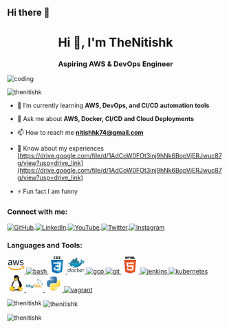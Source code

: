 ## Hi there 👋


<h1 align="center">Hi 👋, I'm TheNitishk</h1>
<h3 align="center">Aspiring AWS & DevOps Engineer</h3>
<img align="right=" alt="coding" width="400" src="https://user-images.githubusercontent.com/74038190/212748842-9fcbad5b-6173-4175-8a61-521f3dbb7514.gif"/>

<p align="left"> <img src="https://komarev.com/ghpvc/?username=thenitishk&label=Profile%20views&color=0e75b6&style=flat" alt="thenitishk" /> </p>

- 🌱 I’m currently learning **AWS, DevOps, and CI/CD automation tools**

- 💬 Ask me about **AWS, Docker, CI/CD and Cloud Deployments**

- 📫 How to reach me **nitishhk74@gmail.com**

- 📄 Know about my experiences [https://drive.google.com/file/d/1AdCoW0FOt3inj9hNk6BopVjERJwuc87g/view?usp=drive_link](https://drive.google.com/file/d/1AdCoW0FOt3inj9hNk6BopVjERJwuc87g/view?usp=drive_link)

- ⚡ Fun fact I am funny

<h3 align="left">Connect with me:</h3>
<p align="left">
  <a href="https://github.com/thenitishk" target="_blank">
    <img align="center" src="https://cdn.jsdelivr.net/npm/simple-icons@v9/icons/github.svg" alt="GitHub" height="30" width="40" />
  </a>
  <a href="https://www.linkedin.com/in/nitish77" target="_blank">
    <img align="center" src="https://cdn.jsdelivr.net/npm/simple-icons@v9/icons/linkedin.svg" alt="LinkedIn" height="30" width="40" />
  </a>
  <a href="https://www.youtube.com/@nitishhvlog18" target="_blank">
    <img align="center" src="https://cdn.jsdelivr.net/npm/simple-icons@v9/icons/youtube.svg" alt="YouTube" height="30" width="40" />
  </a>
  <a href="https://twitter.com/your_twitter_username" target="_blank">
    <img align="center" src="https://cdn.jsdelivr.net/npm/simple-icons@v9/icons/twitter.svg" alt="Twitter" height="30" width="40" />
  </a>
  <a href="https://www.instagram.com/your_instagram_username" target="_blank">
    <img align="center" src="https://cdn.jsdelivr.net/npm/simple-icons@v9/icons/instagram.svg" alt="Instagram" height="30" width="40" />
  </a>
</p>


<h3 align="left">Languages and Tools:</h3>
<p align="left"> <a href="https://aws.amazon.com" target="_blank" rel="noreferrer"> <img src="https://raw.githubusercontent.com/devicons/devicon/master/icons/amazonwebservices/amazonwebservices-original-wordmark.svg" alt="aws" width="40" height="40"/> </a> <a href="https://www.gnu.org/software/bash/" target="_blank" rel="noreferrer"> <img src="https://www.vectorlogo.zone/logos/gnu_bash/gnu_bash-icon.svg" alt="bash" width="40" height="40"/> </a> <a href="https://www.w3schools.com/css/" target="_blank" rel="noreferrer"> <img src="https://raw.githubusercontent.com/devicons/devicon/master/icons/css3/css3-original-wordmark.svg" alt="css3" width="40" height="40"/> </a> <a href="https://www.docker.com/" target="_blank" rel="noreferrer"> <img src="https://raw.githubusercontent.com/devicons/devicon/master/icons/docker/docker-original-wordmark.svg" alt="docker" width="40" height="40"/> </a> <a href="https://cloud.google.com" target="_blank" rel="noreferrer"> <img src="https://www.vectorlogo.zone/logos/google_cloud/google_cloud-icon.svg" alt="gcp" width="40" height="40"/> </a> <a href="https://git-scm.com/" target="_blank" rel="noreferrer"> <img src="https://www.vectorlogo.zone/logos/git-scm/git-scm-icon.svg" alt="git" width="40" height="40"/> </a> <a href="https://www.w3.org/html/" target="_blank" rel="noreferrer"> <img src="https://raw.githubusercontent.com/devicons/devicon/master/icons/html5/html5-original-wordmark.svg" alt="html5" width="40" height="40"/> </a> <a href="https://www.jenkins.io" target="_blank" rel="noreferrer"> <img src="https://www.vectorlogo.zone/logos/jenkins/jenkins-icon.svg" alt="jenkins" width="40" height="40"/> </a> <a href="https://kubernetes.io" target="_blank" rel="noreferrer"> <img src="https://www.vectorlogo.zone/logos/kubernetes/kubernetes-icon.svg" alt="kubernetes" width="40" height="40"/> </a> <a href="https://www.linux.org/" target="_blank" rel="noreferrer"> <img src="https://raw.githubusercontent.com/devicons/devicon/master/icons/linux/linux-original.svg" alt="linux" width="40" height="40"/> </a> <a href="https://www.mysql.com/" target="_blank" rel="noreferrer"> <img src="https://raw.githubusercontent.com/devicons/devicon/master/icons/mysql/mysql-original-wordmark.svg" alt="mysql" width="40" height="40"/> </a> <a href="https://www.python.org" target="_blank" rel="noreferrer"> <img src="https://raw.githubusercontent.com/devicons/devicon/master/icons/python/python-original.svg" alt="python" width="40" height="40"/> </a> <a href="https://www.vagrantup.com/" target="_blank" rel="noreferrer"> <img src="https://www.vectorlogo.zone/logos/vagrantup/vagrantup-icon.svg" alt="vagrant" width="40" height="40"/> </a> </p>

<p><img align="left" src="https://github-readme-stats.vercel.app/api/top-langs?username=thenitishk&show_icons=true&locale=en&layout=compact" alt="thenitishk" /></p>

<p>&nbsp;<img align="center" src="https://github-readme-stats.vercel.app/api?username=thenitishk&show_icons=true&locale=en" alt="thenitishk" /></p>

<p><img align="center" src="https://github-readme-streak-stats.herokuapp.com/?user=thenitishk&" alt="thenitishk" /></p>
